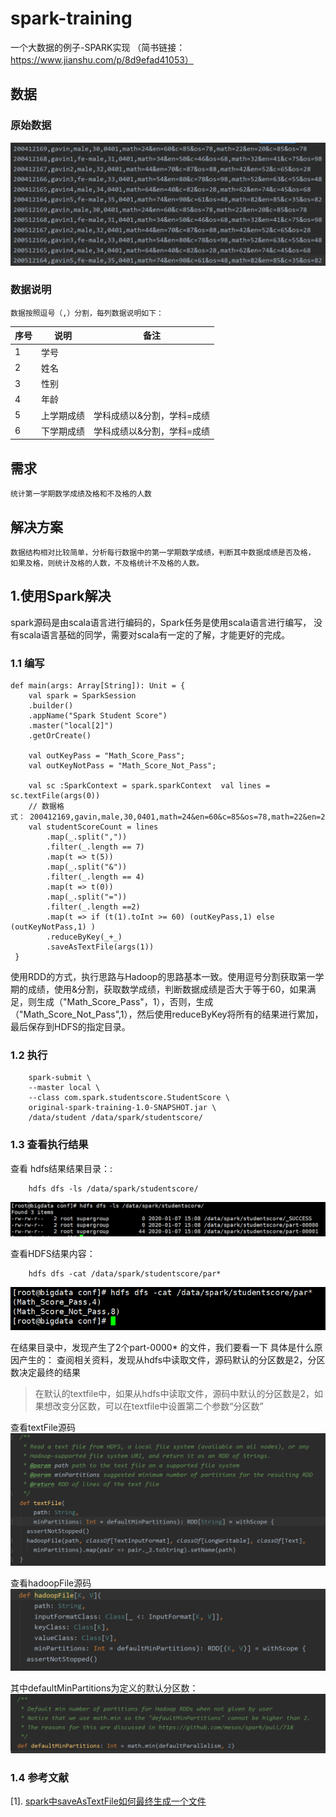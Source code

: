 # spark-training
一个大数据的例子-SPARK实现 （简书链接：https://www.jianshu.com/p/8d9efad41053）
## 数据
### 原始数据
![原始数据](images/data.png)
### 数据说明
    数据按照逗号（,）分割，每列数据说明如下：
    

| 序号 | 说明 | 备注 |
| --- | --- | --- |
| 1 | 学号 |  |
| 2 | 姓名 |  |
| 3 | 性别 |  |
| 4 | 年龄 |  |
| 5 | 上学期成绩 | 学科成绩以&分割，学科=成绩 |
| 6 | 下学期成绩 | 学科成绩以&分割，学科=成绩 |

## 需求
    统计第一学期数学成绩及格和不及格的人数
    
## 解决方案
    数据结构相对比较简单，分析每行数据中的第一学期数学成绩，判断其中数据成绩是否及格，
    如果及格，则统计及格的人数，不及格统计不及格的人数。

## 1.使用Spark解决
spark源码是由scala语言进行编码的，Spark任务是使用scala语言进行编写，
没有scala语言基础的同学，需要对scala有一定的了解，才能更好的完成。
### 1.1 编写
```
def main(args: Array[String]): Unit = { 
    val spark = SparkSession
    .builder()    
    .appName("Spark Student Score")    
    .master("local[2]")    
    .getOrCreate()  
    
    val outKeyPass = "Math_Score_Pass";  
    val outKeyNotPass = "Math_Score_Not_Pass";  
    
    val sc :SparkContext = spark.sparkContext  val lines = sc.textFile(args(0))  
    // 数据格式： 200412169,gavin,male,30,0401,math=24&en=60&c=85&os=78,math=22&en=20&c=85&os=78   
    val studentScoreCount = lines    
        .map(_.split(","))    
        .filter(_.length == 7)    
        .map(t => t(5))    
        .map(_.split("&"))    
        .filter(_.length == 4)    
        .map(t => t(0))    
        .map(_.split("="))    
        .filter(_.length ==2)    
        .map(t => if (t(1).toInt >= 60) (outKeyPass,1) else (outKeyNotPass,1) )    
        .reduceByKey(_+_)    
        .saveAsTextFile(args(1))
 }
```

使用RDD的方式，执行思路与Hadoop的思路基本一致。使用逗号分割获取第一学期的成绩，使用&分割，获取数学成绩，判断数据成绩是否大于等于60，如果满足，则生成（"Math_Score_Pass"，1），否则，生成（"Math_Score_Not_Pass",1），然后使用reduceByKey将所有的结果进行累加，最后保存到HDFS的指定目录。

### 1.2 执行
```
    spark-submit \
    --master local \
    --class com.spark.studentscore.StudentScore \
    original-spark-training-1.0-SNAPSHOT.jar \
    /data/student /data/spark/studentscore/
```
### 1.3 查看执行结果
查看 hdfs结果结果目录：:
```
    hdfs dfs -ls /data/spark/studentscore/
```
![HDFS结果](images/resultDir.png)

查看HDFS结果内容：
```
    hdfs dfs -cat /data/spark/studentscore/par*
```
![HDFS结果内容](images/sparkResult.png)

在结果目录中，发现产生了2个part-0000* 的文件，我们要看一下 具体是什么原因产生的：
查阅相关资料，发现从hdfs中读取文件，源码默认的分区数是2，分区数决定最终的结果
>在默认的textfile中，如果从hdfs中读取文件，源码中默认的分区数是2，如果想改变分区数，可以在textfile中设置第二个参数“分区数”

查看textFile源码
![textFile源码](images/textFile.png)


查看hadoopFile源码
![hadoopFile源码](images/hadoopFile.png)

其中defaultMinPartitions为定义的默认分区数：
![defaultMinPartitions 参数](images/defaultMinPartitions.png)

### 1.4 参考文献
[1]. [spark中saveAsTextFile如何最终生成一个文件](https://blog.csdn.net/qq_26803795/article/details/81543008)